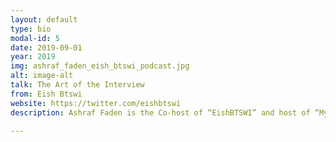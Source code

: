 ```yaml
---
layout: default
type: bio
modal-id: 5 
date: 2019-09-01
year: 2019
img: ashraf_faden_eish_btswi_podcast.jpg
alt: image-alt
talk: The Art of the Interview
from: Eish Btswi
website: https://twitter.com/eishbtswi
description: Ashraf Faden is the Co-host of “EishBTSWI” and host of “MyHeroicSelf” podcasts. His professional background and experiences work to his advantage when interviewing for the podcasts. He is a diagnostic medical sonographer specialized in vascular sonography holding a master’s degree in public health. He is also a professional photographer specializing in headshots and portraits.

---
```


